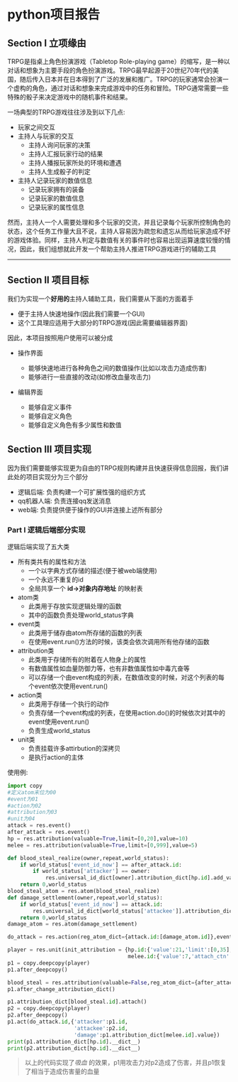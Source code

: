 # python项目报告

## **Section I** 立项缘由

TRPG是指桌上角色扮演游戏（Tabletop Role-playing game）的缩写，是一种以对话和想象为主要手段的角色扮演游戏。TRPG最早起源于20世纪70年代的美国，随后传入日本并在日本得到了广泛的发展和推广。TRPG的玩家通常会扮演一个虚构的角色，通过对话和想象来完成游戏中的任务和冒险。TRPG通常需要一些特殊的骰子来决定游戏中的随机事件和结果。

一场典型的TRPG游戏往往涉及到以下几点:
- 玩家之间交互
- 主持人与玩家的交互
  - 主持人询问玩家的决策
  - 主持人汇报玩家行动的结果
  - 主持人播报玩家所处的环境和遭遇
  - 主持人生成骰子的判定
- 主持人记录玩家的数值信息
  - 记录玩家拥有的装备
  - 记录玩家的数值信息
  - 记录玩家的属性信息

然而，主持人一个人需要处理和多个玩家的交流，并且记录每个玩家所控制角色的状态，这个任务工作量大且不说，主持人容易因为疏忽和遗忘从而给玩家造成不好的游戏体验。同样，主持人判定与数值有关的事件时也容易出现运算速度较慢的情况，因此，我们组想就此开发一个帮助主持人推进TRPG游戏进行的辅助工具

---

## **Section II** 项目目标

我们为实现一个**好用的**主持人辅助工具，我们需要从下面的方面着手
- 便于主持人快速地操作(因此我们需要一个GUI)
- 这个工具理应适用于大部分的TRPG游戏(因此需要编辑器界面)

因此，本项目按照用户使用可以被分成
- 操作界面
  - 能够快速地进行各种角色之间的数值操作(比如以攻击力造成伤害)
  - 能够进行一些直接的改动(如修改血量攻击力)
  
- 编辑界面
  - 能够自定义事件
  - 能够自定义角色
  - 能够自定义角色有多少属性和数值

## **Section III** 项目实现

因为我们需要能够实现更为自由的TRPG规则构建并且快速获得信息回报，我们讲此处的项目实现分为三个部分
- 逻辑后端: 负责构建一个可扩展性强的组织方式
- qq机器人端: 负责连接qq发送消息
- web端: 负责提供便于操作的GUI并连接上述所有部分

### **Part I** 逻辑后端部分实现

逻辑后端实现了五大类
- 所有类共有的属性和方法
  - 一个以字典方式存储的描述(便于被web端使用)
  - 一个永远不重复的id
  - 全局共享一个 **id->对象内存地址** 的映射表
- atom类
  - 此类用于存放实现逻辑处理的函数
  - 其中的函数负责处理world_status字典
- event类
  - 此类用于储存由atom所存储的函数的列表
  - 在使用event.run()方法的时候，该类会依次调用所有他存储的函数
- attribution类
  - 此类用于存储所有的附着在人物身上的属性
  - 有数值属性如血量防御力等，也有非数值属性如中毒亢奋等
  - 可以存储一个由event构成的列表，在数值改变的时候，对这个列表的每个event依次使用event.run()
- action类
  - 此类用于存储一个执行的动作
  - 负责存储一个event构成的列表，在使用action.do()的时候依次对其中的event使用event.run()
  - 负责生成world_status
- unit类
  - 负责挂载许多attirbution的深拷贝
  - 是执行action的主体

使用例:
```python
import copy
#定义atom末位为00
#event为01
#action为02
#attribution为03
#unit为04
attack = res.event()
after_attack = res.event()
hp = res.attribution(valuable=True,limit=[0,20],value=10)
melee = res.attribution(valuable=True,limit=[0,999],value=5)

def blood_steal_realize(owner,repeat,world_status):
    if world_status['event_id_now'] == after_attack.id:
        if world_status['attacker'] == owner:
            res.universal_id_dict[owner].attribution_dict[hp.id].add_value(world_status['damage'],world_status)
    return 0,world_status
blood_steal_atom = res.atom(blood_steal_realize)
def damage_settlement(owner,repeat,world_status):
    if world_status['event_id_now'] == attack.id:
        res.universal_id_dict[world_status['attackee']].attribution_dict[hp.id].add_value(-world_status['damage'],world_status)
    return 0,world_status
damage_atom = res.atom(damage_settlement)

do_attack = res.action(reg_atom_dict={attack.id:[damage_atom.id]},event_list=[attack.id,after_attack.id])

player = res.unit(init_attribution = {hp.id:{'value':21,'limit':[0,35],'attach_ctn':1},
                                      melee.id:{'value':7,'attach_ctn':1}})
p1 = copy.deepcopy(player)
p1.after_deepcopy()

blood_steal = res.attribution(valuable=False,reg_atom_dict={after_attack.id:[blood_steal_atom.id]})
p1.after_change_attribution_dict()

p1.attribution_dict[blood_steal.id].attach()
p2 = copy.deepcopy(player)
p2.after_deepcopy()
p1.act(do_attack.id,{'attacker':p1.id,
                     'attackee':p2.id,
                     'damage':p1.attribution_dict[melee.id].value})
print(p1.attribution_dict[hp.id].__dict__)
print(p2.attribution_dict[hp.id].__dict__)
```

>以上的代码实现了*吸血* 的效果，p1用攻击力对p2造成了伤害，并且p1恢复了相当于造成伤害量的血量

